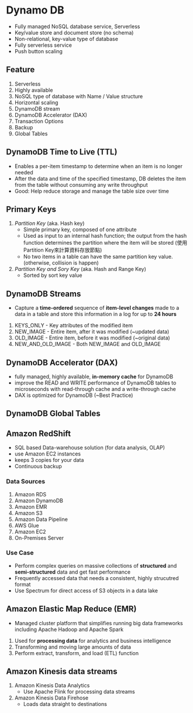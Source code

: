 # Dynamo DB
* Fully managed NoSQL database service, Serverless
* Key/value store and document store (no schema)
* Non-relational, key-value type of database
* Fully serverless service
* Push button scaling

## Feature
1. Serverless
2. Highly available
3. NoSQL type of database with Name / Value structure
4. Horizontal scaling
5. DynamoDB stream
6. DynamoDB Accelerator (DAX)
7. Transaction Options
8. Backup 
9. Global Tables

## DynamoDB Time to Live (TTL)
* Enables a per-item timestamp to determine when an item is no longer needed
* After the data and time of the specified timestamp, DB deletes the item from the table without consuming any write throughput
* Good: Help reduce storage and manage the table size over time

## Primary Keys
1. *Partition Key* (aka. Hash key)
   * Simple primary key, composed of one attribute
   * Used as input to an internal hash function; the output from the hash function determines the partition where the item will be stored (使用Partition Key來計算資料存放節點)
   * No two items in a table can have the same partition key value. (otherwise, collision is happen)
2. *Partition Key and Sory Key* (aka. Hash and Range Key)
   * Sorted by sort key value

## DynamoDB Streams
* Capture a **time-ordered** sequence of **item-level changes** made to a data in a table and store this information in a log for up to **24 hours**
1. KEYS_ONLY - Key attributes of the modified item
2. NEW_IMAGE - Entire item, after it was modified (~updated data)
3. OLD_IMAGE - Entire item, before it was modified (~original data)
4. NEW_AND_OLD_IMAGE - Both NEW_IMAGE and OLD_IMAGE

## DynamoDB Accelerator (DAX)
* fully managed, highly available, **in-memory cache** for DynamoDB 
* improve the READ and WRITE performance of DynamoDB tables to microseconds with read-through cache and a write-through cache
* DAX is optimized for DynamoDB (~Best Practice)

## DynamoDB Global Tables


## Amazon RedShift
* SQL based Data-warehouse solution (for data analysis, OLAP)
* use Amazon EC2 instances
* keeps 3 copies for your data
* Continuous backup

### Data Sources
1. Amazon RDS
2. Amazon DynamoDB
3. Amazon EMR
4. Amazon S3
5. Amazon Data Pipeline
6. AWS Glue
7. Amazon EC2
8. On-Premises Server

### Use Case
* Perform complex queries on massive collections of **structured** and **semi-structured** data and get fast performance
* Frequently accessed data that needs a consistent, highly strucutred format
* Use Spectrum for direct access of S3 objects in a data lake

## Amazon Elastic Map Reduce (EMR)
* Managed cluster platform that simplifies running big data frameworks including Apache Hadoop and Apache Spark
1. Used for **processing data** for analytics and business intelligence
2. Transforming and moving large amounts of data
3. Perform extract, transform, and load (ETL) function 

## Amazon Kinesis data streams
1. Amazon Kinesis Data Analytics
   * Use Apache Flink for processing data streams
2. Amazon Kinesis Data Firehose
   * Loads data straight to destinations